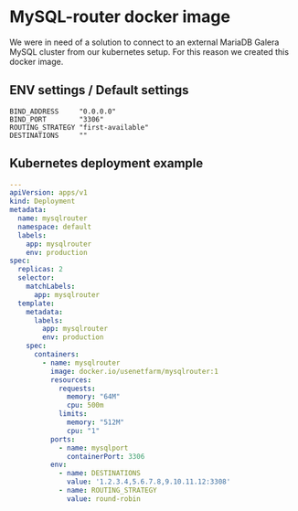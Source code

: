 # MySQL-router docker image

We were in need of a solution to connect to an external MariaDB Galera MySQL cluster from our kubernetes setup. For this reason we created this docker image.

## ENV settings / Default settings

```
BIND_ADDRESS     "0.0.0.0"
BIND_PORT        "3306"
ROUTING_STRATEGY "first-available"
DESTINATIONS     ""
```

## Kubernetes deployment example

```yaml
---
apiVersion: apps/v1
kind: Deployment
metadata:
  name: mysqlrouter
  namespace: default
  labels:
    app: mysqlrouter
    env: production
spec:
  replicas: 2
  selector:
    matchLabels:
      app: mysqlrouter
  template:
    metadata:
      labels:
        app: mysqlrouter
        env: production
    spec:
      containers:
        - name: mysqlrouter
          image: docker.io/usenetfarm/mysqlrouter:1
          resources:
            requests:
              memory: "64M"
              cpu: 500m
            limits:
              memory: "512M"
              cpu: "1"
          ports:
            - name: mysqlport
              containerPort: 3306
          env:
            - name: DESTINATIONS
              value: '1.2.3.4,5.6.7.8,9.10.11.12:3308'
            - name: ROUTING_STRATEGY
              value: round-robin

```
